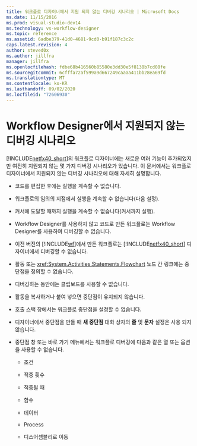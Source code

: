 ```yaml
---
title: 워크플로 디자이너에서 지원 되지 않는 디버깅 시나리오 | Microsoft Docs
ms.date: 11/15/2016
ms.prod: visual-studio-dev14
ms.technology: vs-workflow-designer
ms.topic: reference
ms.assetid: 6adbe379-41d0-4681-9cd0-b91f187c3c2c
caps.latest.revision: 4
author: steved0x
ms.author: jillfra
manager: jillfra
ms.openlocfilehash: fdbe68b416560b85580e3dd30e5f8138b7cd08fe
ms.sourcegitcommit: 6cfffa72af599a9d667249caaaa411bb28ea69fd
ms.translationtype: MT
ms.contentlocale: ko-KR
ms.lasthandoff: 09/02/2020
ms.locfileid: "72606930"
---
```

# <a name="unsupported-debugging-scenarios-in-the-workflow-designer"></a>Workflow Designer에서 지원되지 않는 디버깅 시나리오
[!INCLUDE[netfx40_short](../includes/netfx40-short-md.md)]의 워크플로 디자이너에는 새로운 여러 기능이 추가되었지만 여전히 지원되지 않는 몇 가지 디버깅 시나리오가 있습니다. 이 문서에서는 워크플로 디자이너에서 지원되지 않는 디버깅 시나리오에 대해 자세히 설명합니다.

- 코드를 편집한 후에는 실행을 계속할 수 없습니다.

- 워크플로의 임의의 지점에서 실행을 계속할 수 없습니다(다음 설정).

- 커서에 도달할 때까지 실행을 계속할 수 없습니다(커서까지 실행).

- Workflow Designer를 사용하지 않고 코드로 만든 워크플로는 Workflow Designer를 사용하여 디버깅할 수 없습니다.

- 이전 버전의 [!INCLUDE[wf](../includes/wf-md.md)]에서 만든 워크플로는 [!INCLUDE[netfx40_short](../includes/netfx40-short-md.md)] 디자이너에서 디버깅할 수 없습니다.

- 활동 또는 <xref:System.Activities.Statements.Flowchart> 노드 간 링크에는 중단점을 정의할 수 없습니다.

- 디버깅하는 동안에는 클립보드를 사용할 수 없습니다.

- 활동을 복사하거나 붙여 넣으면 중단점이 유지되지 않습니다.

- 호출 스택 창에서는 워크플로 중단점을 설정할 수 없습니다.

- 디자이너에서 중단점을 만들 때 **새 중단점** 대화 상자의 **줄** 및 **문자** 설정은 사용 되지 않습니다.

- 중단점 창 또는 바로 가기 메뉴에서는 워크플로 디버깅에 다음과 같은 열 또는 옵션을 사용할 수 없습니다.

  - 조건

  - 적중 횟수

  - 적중될 때

  - 함수

  - 데이터

  - Process

  - 디스어셈블리로 이동

